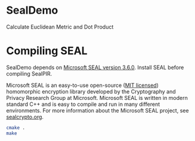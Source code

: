 # SealDemo

Calculate Euclidean Metric and Dot Product

# Compiling SEAL

SealDemo depends on [Microsoft SEAL version 3.6.0](https://github.com/microsoft/SEAL/tree/3.6.0). Install SEAL before compiling SealPIR.

Microsoft SEAL is an easy-to-use open-source ([MIT licensed](https://github.com/microsoft/SEAL/blob/main/LICENSE)) homomorphic encryption library developed by the Cryptography and Privacy Research Group at Microsoft. Microsoft SEAL is written in modern standard C++ and is easy to compile and run in many different environments. For more information about the Microsoft SEAL project, see [sealcrypto.org](https://www.microsoft.com/en-us/research/project/microsoft-seal).

```bash
cmake .
make
```



